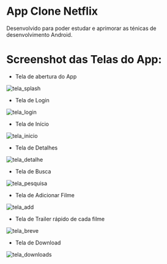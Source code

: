 # App Clone Netflix

Desenvolvido para poder estudar e aprimorar as ténicas de desenvolvimento Android.

# Screenshot das Telas do App:

- Tela de abertura do App

![tela_splash](https://user-images.githubusercontent.com/24457337/174688047-7eec9538-bafa-4497-a0a2-31484b3d0f77.png)

- Tela de Login

![tela_login](https://user-images.githubusercontent.com/24457337/174688069-76ab7dfb-2648-4ce7-92c9-bea84c8c3d93.png)

- Tela de Início

![tela_inicio](https://user-images.githubusercontent.com/24457337/174687985-9448c865-ceed-4e4d-8bcc-4e5b5be9302e.png)

- Tela de Detalhes

![tela_detalhe](https://user-images.githubusercontent.com/24457337/174687997-ef1d34b3-99b5-4b44-9ed2-9f2e52eff8de.png)

- Tela de Busca

![tela_pesquisa](https://user-images.githubusercontent.com/24457337/174688104-27c6a1a7-9fb7-41e8-9264-adffa23bdd3b.png)

- Tela de Adicionar Filme

![tela_add](https://user-images.githubusercontent.com/24457337/174688125-cf8f2227-3fee-4067-9708-9168a823443b.png)

- Tela de Trailer rápido de cada filme

![tela_breve](https://user-images.githubusercontent.com/24457337/174688172-a5770ccc-877f-4b15-b77b-7286325f286c.png)

- Tela de Download

![tela_downloads](https://user-images.githubusercontent.com/24457337/174688196-5b5a20cb-97be-4762-9c80-05ee83c45c15.png)

